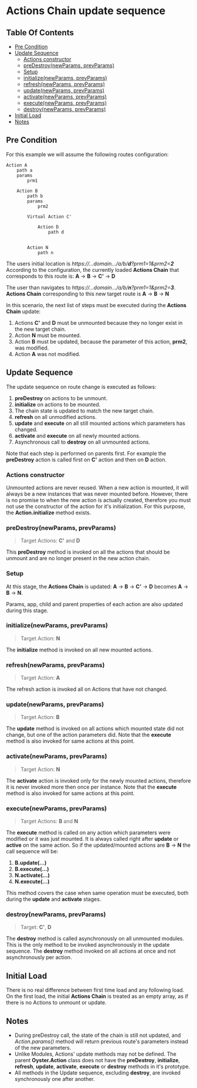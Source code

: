 # Actions Chain update sequence

## Table Of Contents

  * [Pre Condition](#pre-condition)
  * [Update Sequence](#update-sequence)
    * [Actions constructor](#actions-constructor)
    * [preDestroy(newParams, prevParams)](#preDestroynewParams-prevParams)
    * [Setup](#Setup)
    * [initialize(newParams, prevParams)](#initializenewParams-prevParams)
    * [refresh(newParams, prevParams)](#refreshnewParams-prevParams)
    * [update(newParams, prevParams)](#updatenewParams-prevParams)
    * [activate(newParams, prevParams)](#activatenewParams-prevParams)
    * [execute(newParams, prevParams) ](#executenewParams-prevParams)
    * [destroy(newParams, prevParams)](#destroynewParams-prevParams)
  * [Initial Load](#initial-load)
  * [Notes](#notes)

## Pre Condition

For this example we will assume the following routes configuration:

```text
Action A 
	path a
	params
		prm1

	Action B
		path b
		params
			prm2
	
		Virtual Action C'
		
			Action D 
				path d
			
		
		Action N
			path n
```

The users initial location is *https://...domain.../a/b/__d__?prm1=1&prm2=__2__*
According to the configuration, the currently loaded **Actions Chain** that corresponds to this 
route is: **A** -> **B** -> **C'** -> **D**

The user than navigates to *https://...domain.../a/b/__n__?prm1=1&prm2=__3__*.
**Actions Chain** corresponding to this new target route is **A** -> **B** -> **N**


In this scenario, the next list of steps must be executed during the **Actions Chain** update:

1. Actions **C'** and **D** must be unmounted because they no longer exist in the new target chain.
2. Action **N** must be mounted.
3. Action **B** must be updated, because the parameter of this action, **prm2**, was modified.
4. Action **A** was not modified.

## Update Sequence

The update sequence on route change is executed as follows:

1. **preDestroy** on actions to be unmount.
2. **initialize** on actions to be mounted.
3. The chain state is updated to match the new target chain.
4. **refresh** on all unmodified actions.
5. **update** and **execute** on all still mounted actions which parameters has changed.
6. **activate** and **execute** on all newly mounted actions.
7. Asynchronous call to **destroy** on all unmounted actions.

Note that each step is performed on parents first. For example the **preDestroy** action is called
first on **C'** action and then on **D** action.


### Actions constructor

Unmounted actions are never reused. When a new action is mounted, it will always be a new instances that was 
never mounted before. However, there is no promise to when the new action is actually created, therefore
you must not use the constructor of the action for it's initialization. For this purpose, 
the **Action.initialize** method exists.

### preDestroy(newParams, prevParams)

> Target Actions: **C'** and **D**

This **preDestroy** method is invoked on all the actions that should be unmount and are no longer present in 
the new action chain.

### Setup

At this stage, the **Actions Chain** is updated:  **A** -> **B** -> **C'** -> **D** becomes **A** -> **B** -> **N**.

Params, app, child and parent properties of each action are also updated during this stage. 

### initialize(newParams, prevParams)

> Target Action: **N**

The **initialize** method is invoked on all new mounted actions.
  
### refresh(newParams, prevParams)

> Target Action: **A**

The refresh action is invoked all on Actions that have not changed.
 
### update(newParams, prevParams)

> Target Action: **B**

The **update** method is invoked on all actions which mounted state did not change, but one of the action parameters did.
Note that the **execute** method is also invoked for same actions at this point.

### activate(newParams, prevParams)

> Target Action: **N**

The **activate** action is invoked only for the newly mounted actions, therefore it is never invoked more then once 
per instance. Note that the **execute** method is also invoked for same actions at this point.

### execute(newParams, prevParams) 

> Target Actions: **B** and **N**

The **execute** method is called on any action which parameters were modified or it was just mounted. It is always 
called right after **update** or **active** on the same action.
So if the updated/mounted actions are **B** -> **N** the call sequence will be:

1. **B.update(...)**
2. **B.execute(...)**
3. **N.activate(...)**
4. **N.execute(...)**

This method covers the case when same operation must be executed, both during the **update** and **activate** stages.

### destroy(newParams, prevParams)

> Target: **C'**, **D**

The **destroy** method is called asynchronously on all unmounted modules. This is the only method to be invoked 
asynchronously in the update sequence. 
The **destroy** method invoked on all actions at once and not asynchronously per action.


## Initial Load

There is no real difference between first time load and any following load. On the first load, the initial **Actions Chain** 
is treated as an empty array, as if there is no Actions to unmount or update. 

## Notes

- During preDestroy call, the state of the chain is still not updated, and *Action.params()* method will return
previous route's parameters instead of the new parameters.
- Unlike Modules, Actions' update methods may not be defined. The parent **Oyster.Action** class does not have 
the **preDestroy**, **initialize**, **refresh**, **update**, **activate**, **execute** or **destroy** methods in
it's prototype.
- All methods in the Update sequence, excluding **destroy**, are invoked synchronously one after another.